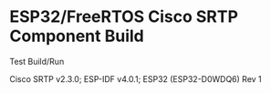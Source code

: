 # ESP32/FreeRTOS Cisco SRTP Component Build

Test Build/Run

Cisco SRTP v2.3.0; ESP-IDF v4.0.1; ESP32 (ESP32-D0WDQ6) Rev 1
